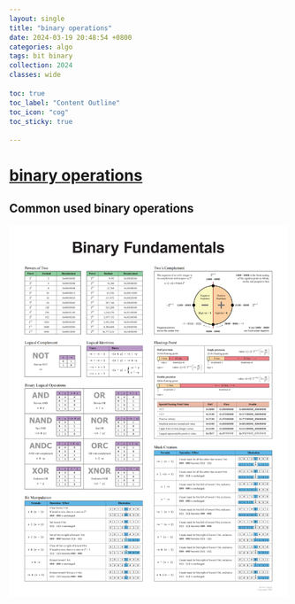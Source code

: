 ```yaml
---
layout: single
title: "binary operations"
date: 2024-03-19 20:48:54 +0800
categories: algo
tags: bit binary
collection: 2024
classes: wide

toc: true
toc_label: "Content Outline"
toc_icon: "cog"
toc_sticky: true

---
```


# [binary operations ](https://leetcode.cn/circle/discuss/CaOJ45/)

## Common used binary operations

![binary](/assets/images/binary-ops.png)
